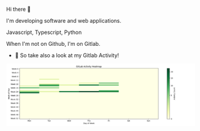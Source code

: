 Hi there 👋

I'm developing software and web applications.

Javascript, Typescript, Python

When I'm not on Github, I'm on Gitlab.

- 🔭 So take also a look at my Gitlab Activity!


![GitLab Activity](https://raw.githubusercontent.com/remireci/gitlab_activity/main/gitlab_activity.png)


